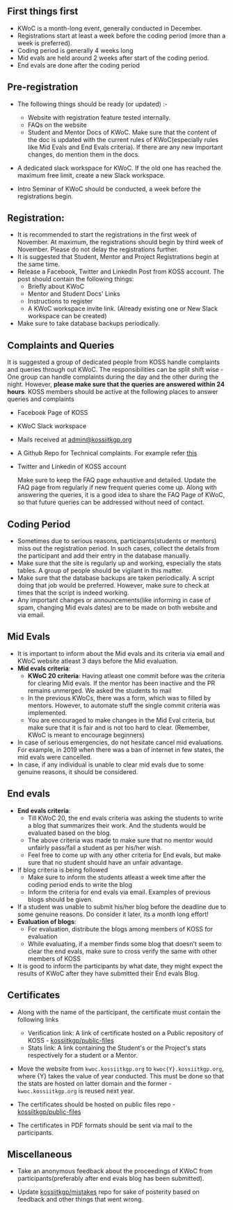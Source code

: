 ## First things first 

- KWoC is a month-long event, generally conducted in December.
- Registrations start at least a week before the coding period (more than a week is preferred).
- Coding period is generally 4 weeks long
- Mid evals are held around 2 weeks after start of the coding period.
- End evals are done after the coding period

## Pre-registration

- The following things should be ready (or updated) :-

  - Website with registration feature tested internally.
  - FAQs on the website
  - Student and Mentor Docs of KWoC. Make sure that the content of the doc is updated with the current rules of KWoC(especially rules like Mid Evals and End Evals criteria). If there are any new important changes, do mention them in the docs. 

- A dedicated slack workspace for KWoC. If the old one has reached the maximum free limit, create a new Slack workspace.
  
- Intro Seminar of KWoC should be conducted, a week before the registrations begin.

   

## Registration:

-  It is recommended to start the registrations in the first week of November. At maximum, the registrations should begin by third week of November. Please do not delay the registrations further.
- It is suggested that Student, Mentor and Project Registrations begin at the same time.  
- Release a Facebook, Twitter and LinkedIn Post from KOSS account. The post should contain the following things:
  - Briefly about KWoC
  - Mentor and Student Docs' Links
  - Instructions to register
  - A KWoC workspace invite link. (Already existing one or New Slack workspace can be created)
-  Make sure to take database backups periodically.

## Complaints and Queries

It is suggested a group of dedicated people from KOSS handle complaints and queries through out KWoC. The responsibilities can be split shift wise - One group can handle complaints during the day and the other during the night. However, **please make sure that the queries are answered within 24 hours**. KOSS members should be active at the following places to answer queries and complaints

- Facebook Page of KOSS

- KWoC Slack workspace

- Mails received at admin@kossiitkgp.org

- A Github Repo for Technical complaints. For example refer [this](https://github.com/kossiitkgp/kwoc-bugs)

- Twitter and Linkedin of KOSS account

  Make sure to keep the FAQ page exhaustive and detailed. Update the FAQ page from regularly if new frequent queries come up. Along with answering the queries, it is a good idea to share the FAQ Page of KWoC, so that future queries can be addressed without need of contact. 

## Coding Period

- Sometimes due to serious reasons, participants(students or mentors) miss out the registration period. In such cases, collect the details from the participant and add their entry in the database manually.
- Make sure that the site is regularly up and working, especially the stats tables. A group of people should be vigilant in this matter.
- Make sure that the database backups are taken periodically. A script doing that job would be preferred. However, make sure to check at times that the script is indeed working.
- Any important changes or announcements(like informing in case of spam, changing Mid evals dates) are to be made on both website and via email.

## Mid Evals

- It is important to inform about the Mid evals and its criteria via email and KWoC website atleast 3 days before the Mid evaluation. 
- **Mid evals criteria**:
  - **KWoC 20 criteria**: Having atleast one commit before was the criteria for clearing Mid evals. If the mentor has been inactive and the PR remains unmerged. We asked the students to mail 
  - In the previous KWoCs, there was a form, which was to filled by mentors. However, to automate stuff the single commit criteria was implemented. 
  - You are encouraged to make changes in the Mid Eval criteria, but make sure that it is fair and is not too hard to clear. (Remember, KWoC is meant to encourage beginners)
- In case of serious emergencies, do not hesitate cancel mid evaluations. For example, in 2019 when there was a ban of internet in few states, the mid evals were cancelled. 
- In case, if any individual is unable to clear mid evals due to some genuine reasons, it should be considered.

## End evals

- **End evals criteria**:
  - Till KWoC 20, the end evals criteria was asking the students to write a blog that summarizes their work. And the students would be evaluated based on the blog.
  - The above criteria was made to make sure that no mentor would unfairly pass/fail a student as per his/her wish.
  - Feel free to come up with any other criteria for End evals, but make sure that no student should have an unfair advantage.
- If blog criteria is being followed
  - Make sure to inform the students atleast a week time after the coding period ends to write the blog
  - Inform the criteria for end evals via email. Examples of previous blogs should be given.
- If  a student was unable to submit his/her blog before the deadline due to some genuine reasons. Do consider it later, its a month long effort!
- **Evaluation of blogs**:
  - For evaluation, distribute the blogs among members of KOSS for evaluation
  - While evaluating, if a member finds some blog that doesn't seem to clear the end evals, make sure to cross verify the same with other members of KOSS
- It is good to inform the participants by what date, they might expect the results of KWoC after they have submitted their End evals Blog. 

## Certificates

- Along with the name of the participant, the certificate must contain the following links
  - Verification link: A link of certificate hosted on a Public repository of KOSS - [kossiitkgp/public-files](https://github.com/kossiitkgp/public-files)
  - Stats link: A link containing the Student's or the Project's stats respectively for a student or a Mentor.

- Move the website from `kwoc.kossiitkgp.org` to `kwoc{Y}.kossiitkgp.org`, where {Y} takes the value of year conducted. This must be done so that the stats are hosted on latter domain and the former - `kwoc.kossiitkgp.org`  is reused next year.

- The certificates should be hosted on public files repo - [kossiitkgp/public-files](https://github.com/kossiitkgp/public-files)
- The certificates in PDF formats should be sent via mail to the participants.

## Miscellaneous

- Take an anonymous feedback about the proceedings of KWoC from participants(preferably after end evals blog has been submitted).

- Update [kossiitkgp/mistakes](https://github.com/kossiitkgp/mistakes) repo for sake of posterity based on feedback and other things that went wrong.

  
